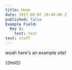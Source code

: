 ```yaml
---
title: Home
date: 2017-08-07 19:49:00 Z
published: false
Example Field:
  Key 1:
    test: test
test: stuff
---
```


woah here's an example site!

{{test}}